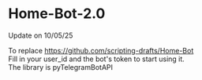 # Home-Bot-2.0

Update on 10/05/25

To replace https://github.com/scripting-drafts/Home-Bot   
Fill in your user_id and the bot's token to start using it.  
The library is pyTelegramBotAPI
